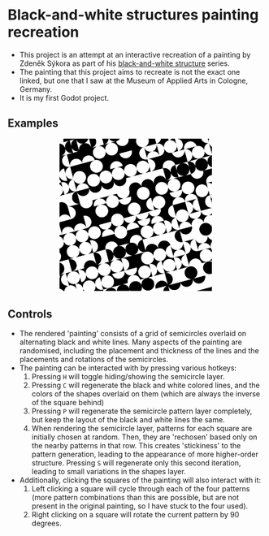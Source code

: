 # Black-and-white structures painting recreation
- This project is an attempt at an interactive recreation of a painting by Zdeněk Sýkora as part of his [black-and-white structure](https://www.invaluable.com/auction-lot/zdenek-sykora-black-and-white-structure-screenpri-193-c-04640efbea) series.
- The painting that this project aims to recreate is not the exact one linked, but one that I saw at the Museum of Applied Arts in Cologne, Germany. 
- It is my first Godot project.

## Examples
<p align="center">
  <img width="300" src="assets\readme-image.png">
</p>

## Controls
- The rendered 'painting' consists of a grid of semicircles overlaid on alternating black and white lines. Many aspects of the painting are randomised, including the placement and thickness of the lines and the placements and rotations of the semicircles.
- The painting can be interacted with by pressing various hotkeys:
	1. Pressing `H` will toggle hiding/showing the semicircle layer.
	2. Pressing `C` will regenerate the black and white colored lines, and the colors of the shapes overlaid on them (which are always the inverse of the square behind)
	3. Pressing `P` will regenerate the semicircle pattern layer completely, but keep the layout of the black and white lines the same.
	4. When rendering the semicircle layer, patterns for each square are initially chosen at random. Then, they are 'rechosen' based only on the nearby patterns in that row. This creates 'stickiness' to the pattern generation, leading to the appearance of more higher-order structure. Pressing `S` will regenerate only this second iteration, leading to small variations in the shapes layer.
- Additionally, clicking the squares of the painting will also interact with it:
	1. Left clicking a square will cycle through each of the four patterns (more pattern combinations than this are possible, but are not present in the original painting, so I have stuck to the four used).
	2. Right clicking on a square will rotate the current pattern by 90 degrees.
